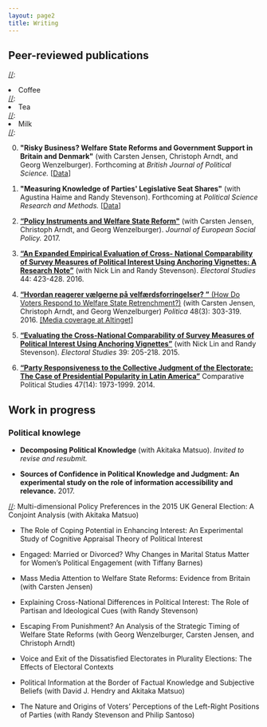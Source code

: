 ```yaml
---
layout: page2
title: Writing
---
```


## Peer-reviewed publications


[//]:<ol reversed>
[//]:  <li>Coffee</li>
[//]:  <li>Tea</li>
[//]:  <li>Milk</li>
[//]:</ol>

0. <strong>"Risky Business? Welfare State Reforms and Government Support in Britain and Denmark"</strong> (with Carsten Jensen, Christoph Arndt, and Georg Wenzelburger). Forthcoming at <em>British Journal of Political Science.</em> [[Data](http://dx.doi.org/10.7910/DVN/FDY0ZN)]

0. **"Measuring Knowledge of Parties' Legislative Seat Shares"** (with Agustina Haime and Randy Stevenson). Forthcoming at *Political Science Research and Methods.* [[Data](http://dx.doi.org/10.7910/DVN/NQ32VR)]

0. [**“Policy Instruments and Welfare State Reform"**](http://journals.sagepub.com/doi/full/10.1177/0958928717711974) (with Carsten Jensen, Christoph Arndt, and Georg Wenzelburger). *Journal of European Social Policy.* 2017.

0. [**“An Expanded Empirical Evaluation of Cross- National Comparability of Survey Measures of Political Interest Using Anchoring Vignettes: A Research Note”**](http://dx.doi.org/10.1016/j.electstud.2016.08.012) (with Nick Lin and Randy Stevenson). *Electoral Studies* 44: 423-428. 2016.

0. [**“Hvordan reagerer v&aelig;lgerne p&aring; velf&aelig;rdsforringelser? ”** (How Do Voters Respond to Welfare State Retrenchment?)](http://politica.dk/fileadmin/politica/Dokumenter/politica_48_3/politica_2016_3.pdf#page=43) (with Carsten Jensen, Christoph Arndt, and Georg Wenzelburger) *Politica* 48(3): 303-319. 2016. [[Media coverage at Altinget]](http://www.altinget.dk/artikel/hvordan-reagerer-vaelgere-paa-velfaerdsreformer)

0. [**“Evaluating the Cross-National Comparability of Survey Measures of Political Interest Using Anchoring Vignettes”**](http://www.sciencedirect.com/science/article/pii/S0261379415000542) (with Nick Lin and Randy Stevenson). *Electoral Studies* 39: 205-218. 2015.

0. [**“Party Responsiveness to the Collective Judgment of the Electorate: The Case of Presidential Popularity in Latin America”**](http://journals.sagepub.com/doi/full/10.1177/0010414013520523) Comparative Political Studies 47(14): 1973-1999. 2014.

[//]: <0. **"Party Policy Differentiation after DLP’s Entry in the Legislative Process"** (with Young-jae Jin) *Korean Journal of Legislative Studies* 22: 223-255. 2006. [In Korean]>


## Work in progress
### Political knowlege 
* **Decomposing Political Knowledge** (with Akitaka Matsuo). *Invited to revise and resubmit.* 

* **Sources of Confidence in Political Knowledge and Judgment: An experimental study on the role of information accessibility and relevance.** 2017. 

[//]: <> (.../files/EPSA2017Lee.pdf)

[//]: Multi-dimensional Policy Preferences in the 2015 UK General Election: A Conjoint Analysis (with Akitaka Matsuo) 

+ The Role of Coping Potential in Enhancing Interest: An Experimental Study of Cognitive Appraisal Theory of Political Interest

+ Engaged: Married or Divorced? Why Changes in Marital Status Matter for Women’s Political Engagement (with Tiffany Barnes)

+ Mass Media Attention to Welfare State Reforms: Evidence from Britain (with Carsten Jensen)

+ Explaining Cross-National Differences in Political Interest: The Role of Partisan and Ideological Cues (with Randy Stevenson)

+ Escaping From Punishment? An Analysis of the Strategic Timing of Welfare State Reforms (with Georg Wenzelburger, Carsten Jensen, and Christoph Arndt)

+ Voice and Exit of the Dissatisfied Electorates in Plurality Elections: The Effects of Electoral Contexts

+ Political Information at the Border of Factual Knowledge and Subjective Beliefs (with David J. Hendry and Akitaka Matsuo)

+ The Nature and Origins of Voters’ Perceptions of the Left-Right Positions of Parties (with Randy Stevenson and Philip Santoso)


